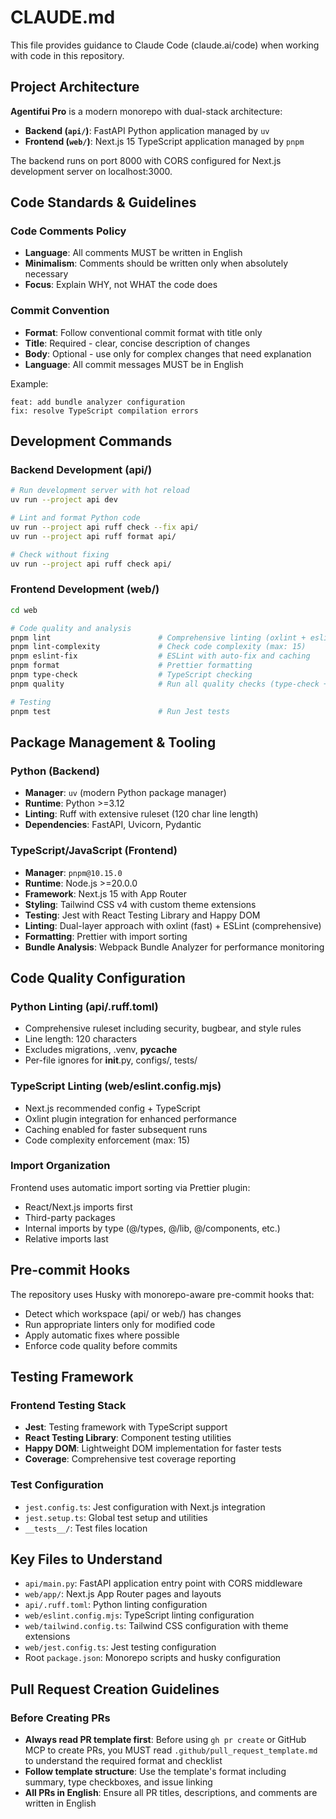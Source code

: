# CLAUDE.md

This file provides guidance to Claude Code (claude.ai/code) when working with code in this repository.

## Project Architecture

**Agentifui Pro** is a modern monorepo with dual-stack architecture:
- **Backend (`api/`)**: FastAPI Python application managed by `uv`
- **Frontend (`web/`)**: Next.js 15 TypeScript application managed by `pnpm`

The backend runs on port 8000 with CORS configured for Next.js development server on localhost:3000.

## Code Standards & Guidelines

### Code Comments Policy
- **Language**: All comments MUST be written in English
- **Minimalism**: Comments should be written only when absolutely necessary
- **Focus**: Explain WHY, not WHAT the code does

### Commit Convention
- **Format**: Follow conventional commit format with title only
- **Title**: Required - clear, concise description of changes
- **Body**: Optional - use only for complex changes that need explanation
- **Language**: All commit messages MUST be in English

Example:
```
feat: add bundle analyzer configuration
fix: resolve TypeScript compilation errors
```

## Development Commands

### Backend Development (api/)
```bash
# Run development server with hot reload
uv run --project api dev

# Lint and format Python code
uv run --project api ruff check --fix api/
uv run --project api ruff format api/

# Check without fixing
uv run --project api ruff check api/
```

### Frontend Development (web/)
```bash
cd web

# Code quality and analysis
pnpm lint                        # Comprehensive linting (oxlint + eslint with caching)
pnpm lint-complexity             # Check code complexity (max: 15)
pnpm eslint-fix                  # ESLint with auto-fix and caching
pnpm format                      # Prettier formatting
pnpm type-check                  # TypeScript checking
pnpm quality                     # Run all quality checks (type-check + lint + format:check)

# Testing
pnpm test                        # Run Jest tests
```

## Package Management & Tooling

### Python (Backend)
- **Manager**: `uv` (modern Python package manager)
- **Runtime**: Python >=3.12
- **Linting**: Ruff with extensive ruleset (120 char line length)
- **Dependencies**: FastAPI, Uvicorn, Pydantic

### TypeScript/JavaScript (Frontend) 
- **Manager**: `pnpm@10.15.0`
- **Runtime**: Node.js >=20.0.0
- **Framework**: Next.js 15 with App Router
- **Styling**: Tailwind CSS v4 with custom theme extensions
- **Testing**: Jest with React Testing Library and Happy DOM
- **Linting**: Dual-layer approach with oxlint (fast) + ESLint (comprehensive)
- **Formatting**: Prettier with import sorting
- **Bundle Analysis**: Webpack Bundle Analyzer for performance monitoring

## Code Quality Configuration

### Python Linting (api/.ruff.toml)
- Comprehensive ruleset including security, bugbear, and style rules
- Line length: 120 characters
- Excludes migrations, .venv, __pycache__
- Per-file ignores for __init__.py, configs/, tests/

### TypeScript Linting (web/eslint.config.mjs)
- Next.js recommended config + TypeScript
- Oxlint plugin integration for enhanced performance
- Caching enabled for faster subsequent runs
- Code complexity enforcement (max: 15)

### Import Organization
Frontend uses automatic import sorting via Prettier plugin:
- React/Next.js imports first
- Third-party packages
- Internal imports by type (@/types, @/lib, @/components, etc.)
- Relative imports last

## Pre-commit Hooks

The repository uses Husky with monorepo-aware pre-commit hooks that:
- Detect which workspace (api/ or web/) has changes
- Run appropriate linters only for modified code
- Apply automatic fixes where possible
- Enforce code quality before commits

## Testing Framework

### Frontend Testing Stack
- **Jest**: Testing framework with TypeScript support
- **React Testing Library**: Component testing utilities
- **Happy DOM**: Lightweight DOM implementation for faster tests
- **Coverage**: Comprehensive test coverage reporting

### Test Configuration
- `jest.config.ts`: Jest configuration with Next.js integration
- `jest.setup.ts`: Global test setup and utilities
- `__tests__/`: Test files location

## Key Files to Understand

- `api/main.py`: FastAPI application entry point with CORS middleware
- `web/app/`: Next.js App Router pages and layouts
- `api/.ruff.toml`: Python linting configuration
- `web/eslint.config.mjs`: TypeScript linting configuration
- `web/tailwind.config.ts`: Tailwind CSS configuration with theme extensions
- `web/jest.config.ts`: Jest testing configuration
- Root `package.json`: Monorepo scripts and husky configuration

## Pull Request Creation Guidelines

### Before Creating PRs
- **Always read PR template first**: Before using `gh pr create` or GitHub MCP to create PRs, you MUST read `.github/pull_request_template.md` to understand the required format and checklist
- **Follow template structure**: Use the template's format including summary, type checkboxes, and issue linking
- **All PRs in English**: Ensure all PR titles, descriptions, and comments are written in English